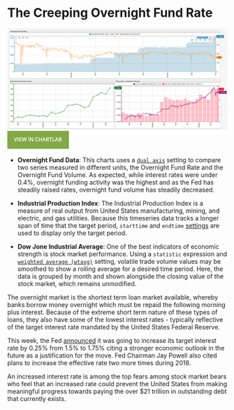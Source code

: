 # The Creeping Overnight Fund Rate

![](images/on-fund.png)
[![](images/button.png)](https://apps.axibase.com/chartlab/e83adce8#fullscreen)

* **Overnight Fund Data**: This charts uses a [`dual axis`](https://axibase.com/products/axibase-time-series-database/visualization/widgets/time-chart/#tab-id-2 ) setting to compare two series measured in different units, the Overnight Fund Rate and the Overnight Fund Volume. As expected, while interest rates were under 0.4%, overnight funding activity was the highest and as the Fed has steadily raised rates, overnight fund volume has steadily decreased.

* **Industrial Production Index**: The Industrial Production Index is a measure of real output from United States manufacturing, mining, and electric, and gas utilities. Because this timeseries data tracks a longer span of time that the target period, `starttime` and `endtime` [settings](https://axibase.com/products/axibase-time-series-database/visualization/widgets/time-chart/) are used to display only the target period.

* **Dow Jone Industrial Average**: One of the best indicators of economic strength is stock market performance. Using a `statistic` expression and [`weighted average (wtavg)`](/../../tree/master/Support/Moving-Avg) setting, volatile trade volume values may be smoothed to show a rolling average for a desired time period. Here, the data is grouped by month and shown alongside the closing value of the stock market, which remains unmodified.

The overnight market is the shortest term loan market available, whereby banks borrow money overnight which must be repaid the following morning plus interest. Because of the extreme short term nature of these types of loans, they also have some of the lowest interest rates - typically reflective of the target interest rate mandated by the United States Federal Reserve.

This week, the Fed [announced](http://www.bbc.com/news/business-43489661) it was going to increase its target interest rate by 0.25% from 1.5% to 1.75% citing a stronger economic outlook in the future as a justification for the move. Fed Chairman Jay Powell also cited plans to increase the effective rate two more times during 2018. 

An increased interest rate is among the top fears among stock market bears who feel that an increased rate could prevent the United States from making meaningful progress towards paying the over $21 trillion in outstanding debt that currently exists.
